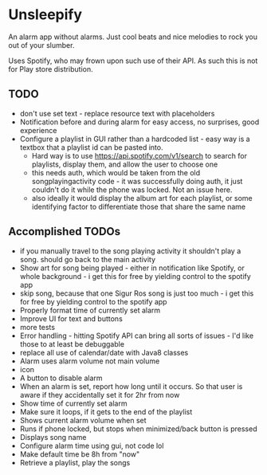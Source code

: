 # Unsleepify
An alarm app without alarms. Just cool beats and nice melodies to rock you out of your slumber.

Uses Spotify, who may frown upon such use of their API. As such this is not for Play store distribution.

## TODO
- don't use set text - replace resource text with placeholders
- Notification before and during alarm for easy access, no surprises, good experience
- Configure a playlist in GUI rather than a hardcoded list - easy way is a textbox that a playlist id can be pasted into.
	- Hard way is to use https://api.spotify.com/v1/search to search for playlists, display them, and allow the user to choose one
	- this needs auth, which would be taken from the old songplayingactivity code - it was successfully doing auth, it just couldn't do it while the phone was locked. Not an issue here.
	- also ideally it would display the album art for each playlist, or some identifying factor to differentiate those that share the same name

## Accomplished TODOs
- if you manually travel to the song playing activity it shouldn't play a song. should go back to the main activity
- Show art for song being played - either in notification like Spotify, or whole background - i get this for free by yielding control to the spotify app
- skip song, because that one Sigur Ros song is just too much - i get this for free by yielding control to the spotify app
- Properly format time of currently set alarm
- Improve UI for text and buttons
- more tests
- Error handling - hitting Spotify API can bring all sorts of issues - I'd like those to at least be debuggable
- replace all use of calendar/date with Java8 classes
- Alarm uses alarm volume not main volume
- icon
- A button to disable alarm
- When an alarm is set, report how long until it occurs. So that user is aware if they accidentally set it for 2hr from now
- Show time of currently set alarm
- Make sure it loops, if it gets to the end of the playlist
- Shows current alarm volume when set
- Runs if phone locked, but stops when minimized/back button is pressed
- Displays song name
- Configure alarm time using gui, not code lol
- Make default time be 8h from "now"
- Retrieve a playlist, play the songs

